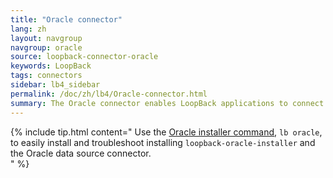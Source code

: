 ```yaml
---
title: "Oracle connector"
lang: zh
layout: navgroup
navgroup: oracle
source: loopback-connector-oracle
keywords: LoopBack
tags: connectors
sidebar: lb4_sidebar
permalink: /doc/zh/lb4/Oracle-connector.html
summary: The Oracle connector enables LoopBack applications to connect to Oracle data sources.
---
```

{% include tip.html content="
Use the [Oracle installer command](Oracle-installer-command.html), `lb oracle`,
to easily install and troubleshoot installing `loopback-oracle-installer`
and the Oracle data source connector.  
" %}
